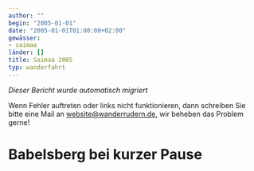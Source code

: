```yaml
---
author: ""
begin: "2005-01-01"
date: "2005-01-01T01:00:00+02:00"
gewässer:
- saimaa
länder: []
title: Saimaa 2005
typ: wanderfahrt
---
```



*Dieser Bericht wurde automatisch migriert*

Wenn Fehler auftreten oder links nicht funktionieren, dann schreiben Sie bitte eine Mail an website@wanderrudern.de, wir beheben das Problem gerne!



# Babelsberg bei kurzer Pause


